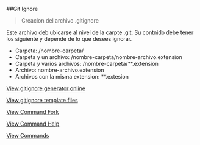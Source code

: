 ##Git Ignore

> Creacion del archivo .gitignore

Este archivo deb ubicarse al nivel de la carpte .git. Su contnido debe tener los siguiente y depende de lo que desees ignorar.

- Carpeta: /nombre-carpeta/
- Carpeta y un archivo: /nombre-carpeta/nombre-archivo.extension
- Carpeta y varios archivos: /nombre-carpeta/**.extension
- Archivo: nombre-archivo.extension
- Archivos con la misma extension: **.extesion

[View gitignore generator online](https://www.toptal.com/developers/gitignore)

[View gitignore template files](https://github.com/github/gitignore)

[View Command Fork](Fork.md)

[View Command Help](Help.md)

[View Commands](../Commands.md)